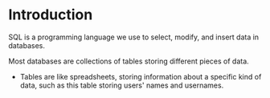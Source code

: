 # Introduction
SQL is a programming language we use to select, modify, and insert data in databases.

Most databases are collections of tables storing different pieces of data.
   - Tables are like spreadsheets, storing information about a specific kind of data, such as this table storing users' names and usernames.
